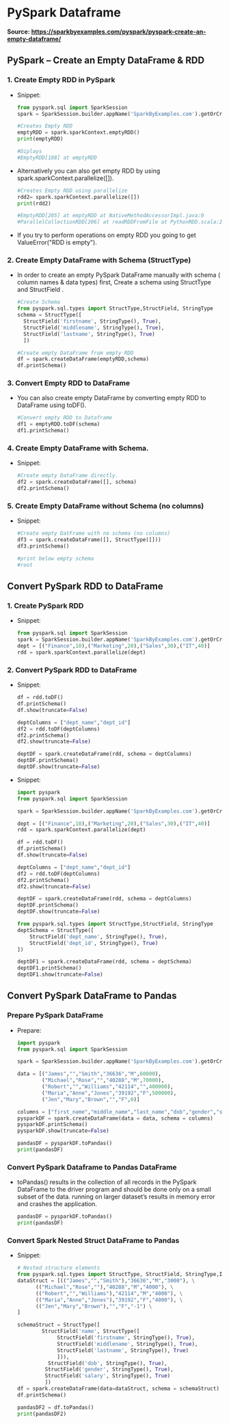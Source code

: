 # PySpark Dataframe

**Source: https://sparkbyexamples.com/pyspark/pyspark-create-an-empty-dataframe/**

## PySpark – Create an Empty DataFrame & RDD

### 1. Create Empty RDD in PySpark
- Snippet:
  ```python
  from pyspark.sql import SparkSession
  spark = SparkSession.builder.appName('SparkByExamples.com').getOrCreate()

  #Creates Empty RDD
  emptyRDD = spark.sparkContext.emptyRDD()
  print(emptyRDD)

  #Diplays
  #EmptyRDD[188] at emptyRDD
  ```
- Alternatively you can also get empty RDD by using spark.sparkContext.parallelize([]).
  ```python
  #Creates Empty RDD using parallelize
  rdd2= spark.sparkContext.parallelize([])
  print(rdd2)

  #EmptyRDD[205] at emptyRDD at NativeMethodAccessorImpl.java:0
  #ParallelCollectionRDD[206] at readRDDFromFile at PythonRDD.scala:262
  ```
- If you try to perform operations on empty RDD you going to get ValueError("RDD is empty").

### 2. Create Empty DataFrame with Schema (StructType)
- In order to create an empty PySpark DataFrame manually with schema ( column names & data types) first, Create a schema using StructType and StructField .
  ```python
  #Create Schema
  from pyspark.sql.types import StructType,StructField, StringType
  schema = StructType([
    StructField('firstname', StringType(), True),
    StructField('middlename', StringType(), True),
    StructField('lastname', StringType(), True)
    ])
  
  #Create empty DataFrame from empty RDD
  df = spark.createDataFrame(emptyRDD,schema)
  df.printSchema()
  ```
  
### 3. Convert Empty RDD to DataFrame
- You can also create empty DataFrame by converting empty RDD to DataFrame using toDF().
  ```python
  #Convert empty RDD to Dataframe
  df1 = emptyRDD.toDF(schema)
  df1.printSchema()
  ```
  
### 4. Create Empty DataFrame with Schema.
- Snippet:
  ```python
  #Create empty DataFrame directly.
  df2 = spark.createDataFrame([], schema)
  df2.printSchema()
  ```
  
### 5. Create Empty DataFrame without Schema (no columns)
- Snippet:
  ```python
  #Create empty DatFrame with no schema (no columns)
  df3 = spark.createDataFrame([], StructType([]))
  df3.printSchema()

  #print below empty schema
  #root
  ```
  

## Convert PySpark RDD to DataFrame

### 1. Create PySpark RDD
- Snippet:
  ```python
  from pyspark.sql import SparkSession
  spark = SparkSession.builder.appName('SparkByExamples.com').getOrCreate()
  dept = [("Finance",10),("Marketing",20),("Sales",30),("IT",40)]
  rdd = spark.sparkContext.parallelize(dept)
  ```

### 2. Convert PySpark RDD to DataFrame
- Snippet:
  ```python
  df = rdd.toDF()
  df.printSchema()
  df.show(truncate=False)

  deptColumns = ["dept_name","dept_id"]
  df2 = rdd.toDF(deptColumns)
  df2.printSchema()
  df2.show(truncate=False)

  deptDF = spark.createDataFrame(rdd, schema = deptColumns)
  deptDF.printSchema()
  deptDF.show(truncate=False)
  ```
- Snippet:
  ```python
  import pyspark
  from pyspark.sql import SparkSession

  spark = SparkSession.builder.appName('SparkByExamples.com').getOrCreate()

  dept = [("Finance",10),("Marketing",20),("Sales",30),("IT",40)]
  rdd = spark.sparkContext.parallelize(dept)

  df = rdd.toDF()
  df.printSchema()
  df.show(truncate=False)

  deptColumns = ["dept_name","dept_id"]
  df2 = rdd.toDF(deptColumns)
  df2.printSchema()
  df2.show(truncate=False)

  deptDF = spark.createDataFrame(rdd, schema = deptColumns)
  deptDF.printSchema()
  deptDF.show(truncate=False)

  from pyspark.sql.types import StructType,StructField, StringType
  deptSchema = StructType([       
      StructField('dept_name', StringType(), True),
      StructField('dept_id', StringType(), True)
  ])

  deptDF1 = spark.createDataFrame(rdd, schema = deptSchema)
  deptDF1.printSchema()
  deptDF1.show(truncate=False)
  ```
  
## Convert PySpark DataFrame to Pandas

### Prepare PySpark DataFrame
- Prepare:
  ```python
  import pyspark
  from pyspark.sql import SparkSession

  spark = SparkSession.builder.appName('SparkByExamples.com').getOrCreate()

  data = [("James","","Smith","36636","M",60000),
          ("Michael","Rose","","40288","M",70000),
          ("Robert","","Williams","42114","",400000),
          ("Maria","Anne","Jones","39192","F",500000),
          ("Jen","Mary","Brown","","F",0)]

  columns = ["first_name","middle_name","last_name","dob","gender","salary"]
  pysparkDF = spark.createDataFrame(data = data, schema = columns)
  pysparkDF.printSchema()
  pysparkDF.show(truncate=False)
  
  pandasDF = pysparkDF.toPandas()
  print(pandasDF)
  ```

### Convert PySpark Dataframe to Pandas DataFrame
- toPandas() results in the collection of all records in the PySpark DataFrame to the driver program and should be done only on a small subset of the data. running on larger dataset’s results in memory error and crashes the application.
  ```python
  pandasDF = pysparkDF.toPandas()
  print(pandasDF)
  ```


### Convert Spark Nested Struct DataFrame to Pandas
- Snippet:
  ```python
  # Nested structure elements
  from pyspark.sql.types import StructType, StructField, StringType,IntegerType
  dataStruct = [(("James","","Smith"),"36636","M","3000"), \
        (("Michael","Rose",""),"40288","M","4000"), \
        (("Robert","","Williams"),"42114","M","4000"), \
        (("Maria","Anne","Jones"),"39192","F","4000"), \
        (("Jen","Mary","Brown"),"","F","-1") \
  ]

  schemaStruct = StructType([
          StructField('name', StructType([
               StructField('firstname', StringType(), True),
               StructField('middlename', StringType(), True),
               StructField('lastname', StringType(), True)
               ])),
            StructField('dob', StringType(), True),
           StructField('gender', StringType(), True),
           StructField('salary', StringType(), True)
           ])
  df = spark.createDataFrame(data=dataStruct, schema = schemaStruct)
  df.printSchema()

  pandasDF2 = df.toPandas()
  print(pandasDF2)
  ```